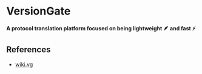 # VersionGate
**A protocol translation platform focused on being lightweight 🪶 and fast ⚡**


## References

- [wiki.vg](https://wiki.vg/Main_Page)